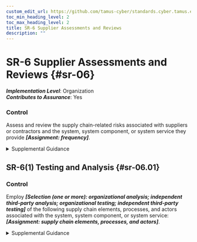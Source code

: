 ```yaml
---
custom_edit_url: https://github.com/tamus-cyber/standards.cyber.tamus.edu/tree/main/static/content/tamus.edu/TAMUS_profile.xml
toc_min_heading_level: 2
toc_max_heading_level: 2
title: SR-6 Supplier Assessments and Reviews
description: ""
---
```


# SR-6 Supplier Assessments and Reviews {#sr-06}

_**Implementation Level**_: Organization\
_**Contributes to Assurance**_: Yes

### Control

Assess and review the supply chain-related risks associated with suppliers or contractors and the system, system component, or system service they provide _**[Assignment: frequency]**_.

<details>
  <summary>Supplemental Guidance</summary>

Assess and review the supply chain-related risks associated with suppliers or contractors and the system, system component, or system service they provide _**[Assignment: frequency]**_.

</details>

## SR-6(1) Testing and Analysis {#sr-06.01}

### Control

Employ _**[Selection (one or more): organizational analysis; independent third-party analysis; organizational testing; independent third-party testing]**_ of the following supply chain elements, processes, and actors associated with the system, system component, or system service: _**[Assignment: supply chain elements, processes, and actors]**_.

<details>
  <summary>Supplemental Guidance</summary>

Employ _**[Selection (one or more): organizational analysis; independent third-party analysis; organizational testing; independent third-party testing]**_ of the following supply chain elements, processes, and actors associated with the system, system component, or system service: _**[Assignment: supply chain elements, processes, and actors]**_.

</details>

